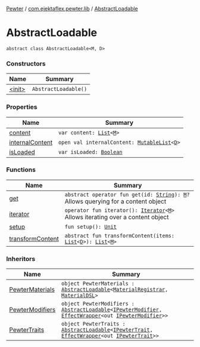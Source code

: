 [Pewter](../../index.md) / [com.ejektaflex.pewter.lib](../index.md) / [AbstractLoadable](./index.md)

# AbstractLoadable

`abstract class AbstractLoadable<M, D>`

### Constructors

| Name | Summary |
|---|---|
| [&lt;init&gt;](-init-.md) | `AbstractLoadable()` |

### Properties

| Name | Summary |
|---|---|
| [content](content.md) | `var content: `[`List`](https://kotlinlang.org/api/latest/jvm/stdlib/kotlin.collections/-list/index.html)`<`[`M`](index.md#M)`>` |
| [internalContent](internal-content.md) | `open val internalContent: `[`MutableList`](https://kotlinlang.org/api/latest/jvm/stdlib/kotlin.collections/-mutable-list/index.html)`<`[`D`](index.md#D)`>` |
| [isLoaded](is-loaded.md) | `var isLoaded: `[`Boolean`](https://kotlinlang.org/api/latest/jvm/stdlib/kotlin/-boolean/index.html) |

### Functions

| Name | Summary |
|---|---|
| [get](get.md) | `abstract operator fun get(id: `[`String`](https://kotlinlang.org/api/latest/jvm/stdlib/kotlin/-string/index.html)`): `[`M`](index.md#M)`?`<br>Allows querying for a content object |
| [iterator](iterator.md) | `operator fun iterator(): `[`Iterator`](https://kotlinlang.org/api/latest/jvm/stdlib/kotlin.collections/-iterator/index.html)`<`[`M`](index.md#M)`>`<br>Allows iterating over a content object |
| [setup](setup.md) | `fun setup(): `[`Unit`](https://kotlinlang.org/api/latest/jvm/stdlib/kotlin/-unit/index.html) |
| [transformContent](transform-content.md) | `abstract fun transformContent(items: `[`List`](https://kotlinlang.org/api/latest/jvm/stdlib/kotlin.collections/-list/index.html)`<`[`D`](index.md#D)`>): `[`List`](https://kotlinlang.org/api/latest/jvm/stdlib/kotlin.collections/-list/index.html)`<`[`M`](index.md#M)`>` |

### Inheritors

| Name | Summary |
|---|---|
| [PewterMaterials](../../com.ejektaflex.pewter.content/-pewter-materials/index.md) | `object PewterMaterials : `[`AbstractLoadable`](./index.md)`<`[`MaterialRegistrar`](../../com.ejektaflex.pewter.logic/-material-registrar/index.md)`, `[`MaterialDSL`](../../com.ejektaflex.pewter.api.core.materials/-material-d-s-l/index.md)`>` |
| [PewterModifiers](../../com.ejektaflex.pewter.content/-pewter-modifiers/index.md) | `object PewterModifiers : `[`AbstractLoadable`](./index.md)`<`[`IPewterModifier`](../../com.ejektaflex.pewter.api.core.modifiers/-i-pewter-modifier/index.md)`, `[`EffectWrapper`](../../com.ejektaflex.pewter.api.core/-effect-wrapper/index.md)`<out `[`IPewterModifier`](../../com.ejektaflex.pewter.api.core.modifiers/-i-pewter-modifier/index.md)`>>` |
| [PewterTraits](../../com.ejektaflex.pewter.content/-pewter-traits/index.md) | `object PewterTraits : `[`AbstractLoadable`](./index.md)`<`[`IPewterTrait`](../../com.ejektaflex.pewter.api.core.traits/-i-pewter-trait.md)`, `[`EffectWrapper`](../../com.ejektaflex.pewter.api.core/-effect-wrapper/index.md)`<out `[`IPewterTrait`](../../com.ejektaflex.pewter.api.core.traits/-i-pewter-trait.md)`>>` |
